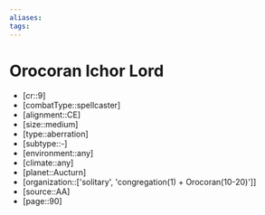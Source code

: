 ```yaml
---
aliases: 
tags: 
---
```


# Orocoran Ichor Lord

- [cr::9]
- [combatType::spellcaster]
- [alignment::CE]
- [size::medium]
- [type::aberration]
- [subtype::-]
- [environment::any]
- [climate::any]
- [planet::Aucturn]
- [organization::['solitary', 'congregation(1) + Orocoran(10-20)']]
- [source::AA]
- [page::90]
